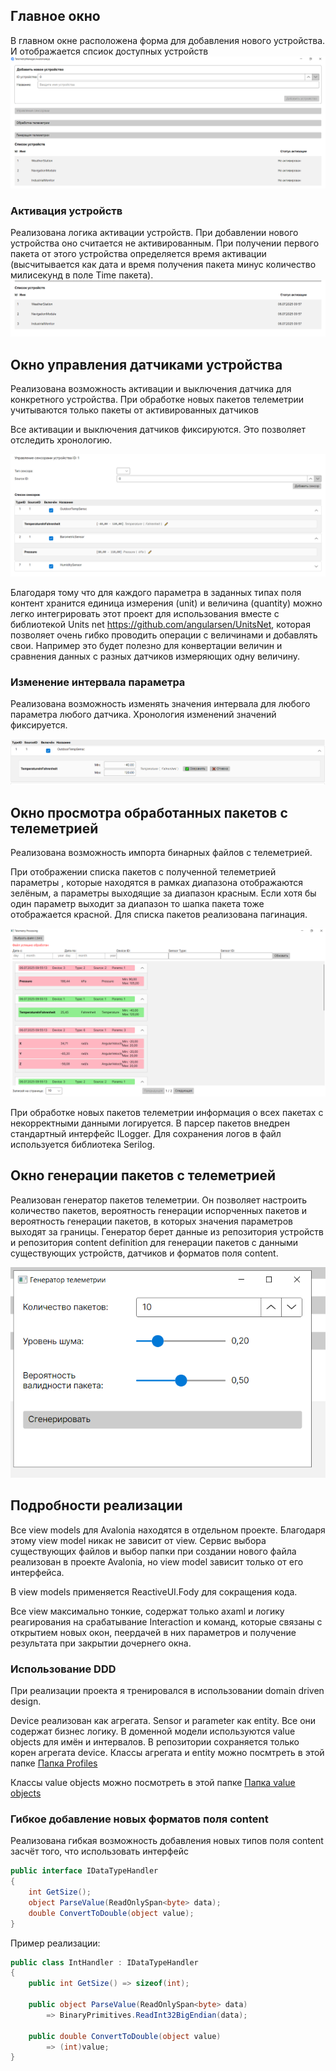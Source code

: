 ## Главное окно
В главном окне расположена форма для добавления нового устройства. И отображается спсиок доступных устройств
![](./ScreenShots/MainWindowWithNotActivatedDevices.PNG)

### Активация устройств
Реализована логика активации устройств. При добавлении нового устройства оно считается не активированным. При получении первого пакета от этого устройства определяется время активации (высчитывается как дата и время получения пакета минус количество милисекунд в поле Time пакета).
![](./ScreenShots/ActivatedDevices.PNG)


## Окно управления датчиками устройства
Реализована возможность активации и выключения датчика для конкретного устройства. При обработке новых пакетов телеметрии учитываются только пакеты от активированных датчиков

Все активации и выключения датчиков фиксируются. Это позволяет отследить хронологию. 

![](./ScreenShots/DeviceSensorsWindow.PNG)

Благодаря тому что для каждого параметра в заданных типах поля контент хранится единица измерения (unit) и величина (quantity) можно легко интегрировать этот проект для использования вместе с библиотекой Units net https://github.com/angularsen/UnitsNet, которая позволяет очень гибко проводить операции с величинами и добавлять свои. Например это будет полезно для конвертации величин и сравнения данных с разных датчиков измеряющих одну величину.



### Изменение интервала параметра 
Реализована возможность изменять значения интервала для любого параметра любого датчика. Хронология изменений значений фиксируется.

![](./ScreenShots/EnitInterval.PNG)


## Окно просмотра обработанных пакетов с телеметрией
Реализована возможность импорта бинарных файлов с телеметрией.

При отображении списка пакетов с полученной телеметрией параметры , которые находятся в рамках диапазона отображаются зелёным, а параметры выходящие за диапазон красным. Если хотя бы один параметр выходит за диапазон то шапка пакета тоже отображается красной. Для списка пакетов реализована пагинация.

![](./ScreenShots/TelemetryProcessingWindow.PNG)

При обработке новых пакетов телеметрии информация о всех пакетах с некорректными данными логируется. В парсер пакетов внедрен стандартный интерфейс ILogger. Для сохранения логов в файл используется библиотека Serilog.

## Окно генерации пакетов с телеметрией
Реализован генератор пакетов телеметрии. Он позволяет настроить количество пакетов, вероятность генерации испорченных пакетов и вероятность генерации пакетов, в которых значения параметров выходят за границы.
Генератор берет данные из репозитория устройств и репозитория content definition для генерации пакетов с данными существующих устройств, датчиков и форматов поля content.

![](./ScreenShots/CreateTelemetryWindow.PNG)

## Подробности реализации

Все view models для Avalonia  находятся в отдельном проекте. Благодаря этому view model никак не зависит от view.
Сервис выбора существующих файлов и выбор папки при создании нового файла реализован в проекте Avalonia,  но view model  зависит только от его интерфейса.

В view models применяется ReactiveUI.Fody для сокращения кода.

Все  view максимально тонкие, содержат только  axaml  и логику реагирования на срабатывание Interaction и команд, которые связаны с открытием новых окон, пеердачей в них параметров и получение результата при закрытии дочернего окна.

### Использование DDD
При реализации проекта я тренировался в использовании domain driven design.

Device  реализован как агрегата. Sensor  и parameter как entity. Все они содержат бизнес логику. В доменной модели используются value objects  для имён и интервалов. В репозитории сохраняется только корен агрегата device.
Классы агрегата и entity можно посмтреть в этой папке [Папка Profiles](TelemetryManager.Core/Data/Profiles)

Классы value objects можно посмотреть  в этой папке [Папка value objects](TelemetryManager.Core/Data/ValueObjects/)

### Гибкое добавление новых форматов поля content
Реализована гибкая возможность добавления новых типов поля content засчёт того, что использовать интерфейс 
```csharp
public interface IDataTypeHandler
{
    int GetSize();
    object ParseValue(ReadOnlySpan<byte> data);
    double ConvertToDouble(object value);
}
```

Пример реализации:
```csharp
public class IntHandler : IDataTypeHandler
{
    public int GetSize() => sizeof(int);

    public object ParseValue(ReadOnlySpan<byte> data)
        => BinaryPrimitives.ReadInt32BigEndian(data);

    public double ConvertToDouble(object value)
        => (int)value;
}
```
